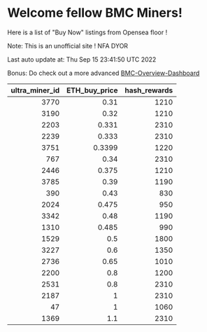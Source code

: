 # Welcome fellow BMC Miners!
Here is a list of "Buy Now" listings from Opensea floor !

Note: This is an unofficial site ! NFA DYOR

Last auto update at: Thu Sep 15 23:41:50 UTC 2022

Bonus: Do check out a more advanced [BMC-Overview-Dashboard](https://dune.com/defifunk/BMC-Overview-Dashboard)


|   ultra_miner_id |   ETH_buy_price |   hash_rewards |
|-----------------:|----------------:|---------------:|
|             3770 |          0.31   |           1210 |
|             3190 |          0.32   |           1210 |
|             2203 |          0.331  |           2310 |
|             2239 |          0.333  |           2310 |
|             3751 |          0.3399 |           1220 |
|              767 |          0.34   |           2310 |
|             2446 |          0.375  |           1210 |
|             3785 |          0.39   |           1190 |
|              390 |          0.43   |            830 |
|             2024 |          0.475  |            950 |
|             3342 |          0.48   |           1190 |
|             1310 |          0.485  |            990 |
|             1529 |          0.5    |           1800 |
|             3227 |          0.6    |           1350 |
|             2736 |          0.65   |           1010 |
|             2200 |          0.8    |           1200 |
|             2531 |          0.8    |           2310 |
|             2187 |          1      |           2310 |
|               47 |          1      |           1060 |
|             1369 |          1.1    |           2310 |